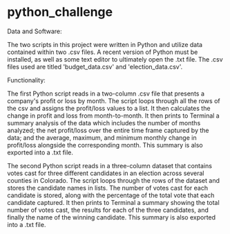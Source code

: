 # python_challenge

Data and Software:

The two scripts in this project were written in Python and utilize data contained within two .csv files. A recent version of Python must be installed, as well as some text editor to ultimately open the .txt file. The .csv files used are titled 'budget_data.csv' and 'election_data.csv'.

Functionality:

The first Python script reads in a two-column .csv file that presents a company's profit or loss by month. The script loops through all the rows of the csv and assigns the profit/loss values to a list. It then calculates the change in profit and loss from month-to-month. It then prints to Terminal a summary analysis of the data which includes the number of months analyzed; the net profit/loss over the entire time frame captured by the data; and the average, maximum, and minimum monthly change in profit/loss alongside the corresponding month. This summary is also exported into a .txt file.

The second Python script reads in a three-column dataset that contains votes cast for three different candidates in an election across several counties in Colorado. The script loops through the rows of the dataset and stores the candidate names in lists. The number of votes cast for each candidate is stored, along with the percentage of the total vote that each candidate captured. It then prints to Terminal a summary showing the total number of votes cast, the results for each of the three candidates, and finally the name of the winning candidate. This summary is also exported into a .txt file. 

